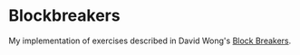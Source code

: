 # Blockbreakers

My implementation of exercises described in David Wong's [Block Breakers](https://davidwong.fr/blockbreakers).

